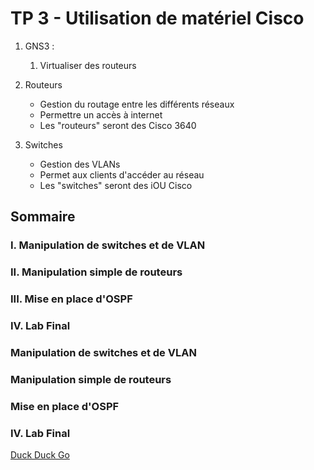 # TP 3 - Utilisation de matériel Cisco


 1. GNS3 :
    1. Virtualiser des routeurs

2. Routeurs
    - Gestion du routage entre les différents réseaux
    - Permettre un accès à internet
    - Les "routeurs" seront des Cisco 3640
3. Switches
    - Gestion des VLANs
    - Permet aux clients d'accéder au réseau
    - Les "switches" seront des iOU Cisco


## Sommaire

 ### <a name="1">I. Manipulation de switches et de VLAN</a>

 ### <a name="2">II. Manipulation simple de routeurs</a>

 ### <a name="3">III. Mise en place d'OSPF</a>

 ### <a name="4">IV. Lab Final</a>



### <a name="1">Manipulation de switches et de VLAN</a>



### Manipulation simple de routeurs


### Mise en place d'OSPF


### IV. Lab Final

[Duck Duck Go](https://duckduckgo.com)
